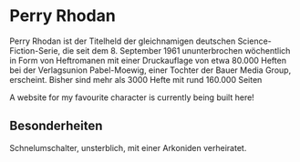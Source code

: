 # Perry Rhodan

Perry Rhodan ist der Titelheld der gleichnamigen deutschen Science-Fiction-Serie,
die seit dem 8. September 1961 ununterbrochen wöchentlich in Form von Heftromanen
mit einer Druckauflage von etwa 80.000 Heften bei der Verlagsunion Pabel-Moewig,
einer Tochter der Bauer Media Group, erscheint. 
Bisher sind mehr als 3000 Hefte mit rund 160.000 Seiten

A website for my favourite character is currently being built here!

## Besonderheiten
Schnelumschalter,  unsterblich, mit einer Arkoniden verheiratet.  
